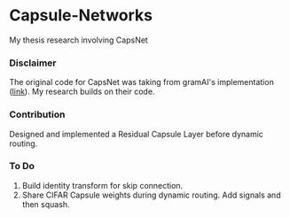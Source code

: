 # Capsule-Networks
My thesis research involving CapsNet

### Disclaimer
The original code for CapsNet was taking from gramAI's implementation ([link](https://github.com/gram-ai/capsule-networks)). My research builds on their code.

### Contribution
Designed and implemented a Residual Capsule Layer before dynamic routing.

### To Do
1. Build identity transform for skip connection.
2. Share CIFAR Capsule weights during dynamic routing. Add signals and then squash.
